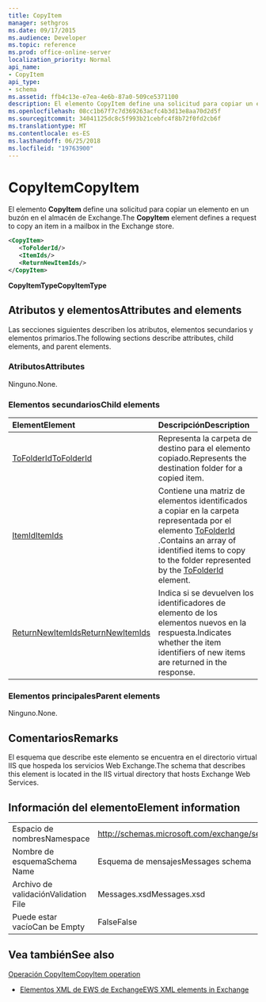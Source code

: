 ```yaml
---
title: CopyItem
manager: sethgros
ms.date: 09/17/2015
ms.audience: Developer
ms.topic: reference
ms.prod: office-online-server
localization_priority: Normal
api_name:
- CopyItem
api_type:
- schema
ms.assetid: ffb4c13e-e7ea-4e6b-87a0-509ce5371100
description: El elemento CopyItem define una solicitud para copiar un elemento en un buzón en el almacén de Exchange.
ms.openlocfilehash: 08cc1b67f7c7d369263acfc4b3d13e8aa70d2d5f
ms.sourcegitcommit: 34041125dc8c5f993b21cebfc4f8b72f0fd2cb6f
ms.translationtype: MT
ms.contentlocale: es-ES
ms.lasthandoff: 06/25/2018
ms.locfileid: "19763900"
---
```

# <a name="copyitem"></a><span data-ttu-id="a3e0d-103">CopyItem</span><span class="sxs-lookup"><span data-stu-id="a3e0d-103">CopyItem</span></span>

<span data-ttu-id="a3e0d-104">El elemento **CopyItem** define una solicitud para copiar un elemento en un buzón en el almacén de Exchange.</span><span class="sxs-lookup"><span data-stu-id="a3e0d-104">The **CopyItem** element defines a request to copy an item in a mailbox in the Exchange store.</span></span> 
  
```XML
<CopyItem>
   <ToFolderId/>
   <ItemIds/>
   <ReturnNewItemIds/>
</CopyItem>
```

 <span data-ttu-id="a3e0d-105">**CopyItemType**</span><span class="sxs-lookup"><span data-stu-id="a3e0d-105">**CopyItemType**</span></span>
## <a name="attributes-and-elements"></a><span data-ttu-id="a3e0d-106">Atributos y elementos</span><span class="sxs-lookup"><span data-stu-id="a3e0d-106">Attributes and elements</span></span>

<span data-ttu-id="a3e0d-107">Las secciones siguientes describen los atributos, elementos secundarios y elementos primarios.</span><span class="sxs-lookup"><span data-stu-id="a3e0d-107">The following sections describe attributes, child elements, and parent elements.</span></span>
  
### <a name="attributes"></a><span data-ttu-id="a3e0d-108">Atributos</span><span class="sxs-lookup"><span data-stu-id="a3e0d-108">Attributes</span></span>

<span data-ttu-id="a3e0d-109">Ninguno.</span><span class="sxs-lookup"><span data-stu-id="a3e0d-109">None.</span></span>
  
### <a name="child-elements"></a><span data-ttu-id="a3e0d-110">Elementos secundarios</span><span class="sxs-lookup"><span data-stu-id="a3e0d-110">Child elements</span></span>

|<span data-ttu-id="a3e0d-111">**Element**</span><span class="sxs-lookup"><span data-stu-id="a3e0d-111">**Element**</span></span>|<span data-ttu-id="a3e0d-112">**Descripción**</span><span class="sxs-lookup"><span data-stu-id="a3e0d-112">**Description**</span></span>|
|:-----|:-----|
|[<span data-ttu-id="a3e0d-113">ToFolderId</span><span class="sxs-lookup"><span data-stu-id="a3e0d-113">ToFolderId</span></span>](tofolderid.md) <br/> |<span data-ttu-id="a3e0d-114">Representa la carpeta de destino para el elemento copiado.</span><span class="sxs-lookup"><span data-stu-id="a3e0d-114">Represents the destination folder for a copied item.</span></span>  <br/> |
|[<span data-ttu-id="a3e0d-115">ItemId</span><span class="sxs-lookup"><span data-stu-id="a3e0d-115">ItemIds</span></span>](itemids.md) <br/> |<span data-ttu-id="a3e0d-116">Contiene una matriz de elementos identificados a copiar en la carpeta representada por el elemento [ToFolderId](tofolderid.md) .</span><span class="sxs-lookup"><span data-stu-id="a3e0d-116">Contains an array of identified items to copy to the folder represented by the [ToFolderId](tofolderid.md) element.</span></span>  <br/> |
|[<span data-ttu-id="a3e0d-117">ReturnNewItemIds</span><span class="sxs-lookup"><span data-stu-id="a3e0d-117">ReturnNewItemIds</span></span>](returnnewitemids.md) <br/> |<span data-ttu-id="a3e0d-118">Indica si se devuelven los identificadores de elemento de los elementos nuevos en la respuesta.</span><span class="sxs-lookup"><span data-stu-id="a3e0d-118">Indicates whether the item identifiers of new items are returned in the response.</span></span>  <br/> |
   
### <a name="parent-elements"></a><span data-ttu-id="a3e0d-119">Elementos principales</span><span class="sxs-lookup"><span data-stu-id="a3e0d-119">Parent elements</span></span>

<span data-ttu-id="a3e0d-120">Ninguno.</span><span class="sxs-lookup"><span data-stu-id="a3e0d-120">None.</span></span>
  
## <a name="remarks"></a><span data-ttu-id="a3e0d-121">Comentarios</span><span class="sxs-lookup"><span data-stu-id="a3e0d-121">Remarks</span></span>

<span data-ttu-id="a3e0d-122">El esquema que describe este elemento se encuentra en el directorio virtual IIS que hospeda los servicios Web Exchange.</span><span class="sxs-lookup"><span data-stu-id="a3e0d-122">The schema that describes this element is located in the IIS virtual directory that hosts Exchange Web Services.</span></span>
  
## <a name="element-information"></a><span data-ttu-id="a3e0d-123">Información del elemento</span><span class="sxs-lookup"><span data-stu-id="a3e0d-123">Element information</span></span>

|||
|:-----|:-----|
|<span data-ttu-id="a3e0d-124">Espacio de nombres</span><span class="sxs-lookup"><span data-stu-id="a3e0d-124">Namespace</span></span>  <br/> |http://schemas.microsoft.com/exchange/services/2006/messages  <br/> |
|<span data-ttu-id="a3e0d-125">Nombre de esquema</span><span class="sxs-lookup"><span data-stu-id="a3e0d-125">Schema Name</span></span>  <br/> |<span data-ttu-id="a3e0d-126">Esquema de mensajes</span><span class="sxs-lookup"><span data-stu-id="a3e0d-126">Messages schema</span></span>  <br/> |
|<span data-ttu-id="a3e0d-127">Archivo de validación</span><span class="sxs-lookup"><span data-stu-id="a3e0d-127">Validation File</span></span>  <br/> |<span data-ttu-id="a3e0d-128">Messages.xsd</span><span class="sxs-lookup"><span data-stu-id="a3e0d-128">Messages.xsd</span></span>  <br/> |
|<span data-ttu-id="a3e0d-129">Puede estar vacío</span><span class="sxs-lookup"><span data-stu-id="a3e0d-129">Can be Empty</span></span>  <br/> |<span data-ttu-id="a3e0d-130">False</span><span class="sxs-lookup"><span data-stu-id="a3e0d-130">False</span></span>  <br/> |
   
## <a name="see-also"></a><span data-ttu-id="a3e0d-131">Vea también</span><span class="sxs-lookup"><span data-stu-id="a3e0d-131">See also</span></span>



[<span data-ttu-id="a3e0d-132">Operación CopyItem</span><span class="sxs-lookup"><span data-stu-id="a3e0d-132">CopyItem operation</span></span>](copyitem-operation.md)


- [<span data-ttu-id="a3e0d-133">Elementos XML de EWS de Exchange</span><span class="sxs-lookup"><span data-stu-id="a3e0d-133">EWS XML elements in Exchange</span></span>](ews-xml-elements-in-exchange.md)

